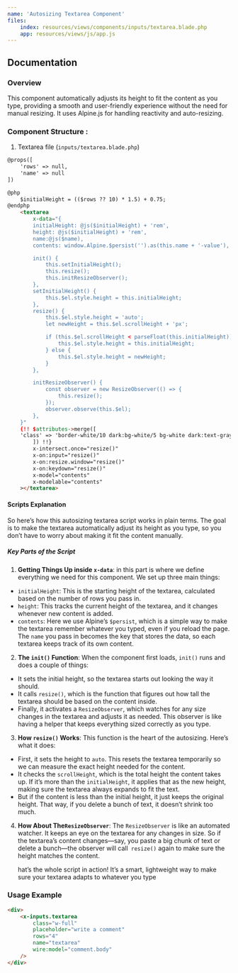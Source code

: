 ```yaml
---
name: 'Autosizing Textarea Component'
files:
    index: resources/views/components/inputs/textarea.blade.php
    app: resources/views/js/app.js
---
```



## Documentation

### Overview

This component automatically adjusts its height to fit the content as you type, providing a smooth and user-friendly experience without the need for manual resizing. It uses Alpine.js for handling reactivity and auto-resizing.

### Component Structure :

1. Textarea file (``inputs/textarea.blade.php``)

```html
@props([
    'rows' => null,
    'name' => null  
])

@php
    $initialHeight = (($rows ?? 10) * 1.5) + 0.75;
@endphp
    <textarea
        x-data="{
        initialHeight: @js($initialHeight) + 'rem',
        height: @js($initialHeight) + 'rem',
        name:@js($name),
        contents: window.Alpine.$persist('').as(this.name + '-value'),

        init() {
            this.setInitialHeight();
            this.resize();
            this.initResizeObserver();
        },
        setInitialHeight() {
            this.$el.style.height = this.initialHeight;
        },
        resize() {
            this.$el.style.height = 'auto';
            let newHeight = this.$el.scrollHeight + 'px';

            if (this.$el.scrollHeight < parseFloat(this.initialHeight)) {
                this.$el.style.height = this.initialHeight;
            } else {
                this.$el.style.height = newHeight;
            }
        },

        initResizeObserver() {
            const observer = new ResizeObserver(() => {
                this.resize();
            });
            observer.observe(this.$el);
        },
    }"  
    {!! $attributes->merge([
    'class' => 'border-white/10 dark:bg-white/5 bg-white dark:text-gray-100 text-gray-900  focus:border-primary focus:ring-primary rounded-md shadow-sm',
        ]) !!}
        x-intersect.once="resize()"
        x-on:input="resize()"
        x-on:resize.window="resize()"
        x-on:keydown="resize()"
        x-model="contents"
        x-modelable="contents"
    ></textarea>
```
#### Scripts Explanation

So here’s how this autosizing textarea script works in plain terms. The goal is to make the textarea automatically adjust its height as you type, so you don’t have to worry about making it fit the content manually.

##### Key Parts of the Script

1. **Getting Things Up inside ``x-data``**:
in this part is where we define everything we need for this component. We set up three main things:

- ``initialHeight``: This is the starting height of the textarea, calculated based on the number of rows you pass in.
- ``height``: This tracks the current height of the textarea, and it changes whenever new content is added.
- ``contents``: Here we use Alpine’s ``$persist``, which is a simple way to make the textarea remember whatever you typed, even if you reload the page. The ``name`` you pass in becomes the key that stores the data, so each textarea keeps track of its own content.

2. **The ``init()`` Function**: When the component first loads, ``init()`` runs and does a couple of things:
- It sets the initial height, so the textarea starts out looking the way it should.
- It calls ``resize()``, which is the function that figures out how tall the textarea should be based on the content inside.
- Finally, it activates a ``ResizeObserver``, which watches for any size changes in the textarea and adjusts it as needed. This observer is like having a helper that keeps everything sized correctly as you type.

3. **How ``resize()`` Works**: This function is the heart of the autosizing. Here’s what it does:

- First, it sets the height to ``auto``. This resets the textarea temporarily so we can measure the exact height needed for the content.
- It checks the ``scrollHeight``, which is the total height the content takes up. If it’s more than the ``initialHeight``, it applies that as the new height, making sure the textarea always expands to fit the text.
- But if the content is less than the initial height, it just keeps the original height. That way, if you delete a bunch of text, it doesn’t shrink too much.

4. **How About The``ResizeObserver``**: The ``ResizeObserver`` is like an automated watcher. It keeps an eye on the textarea for any changes in size. So if the textarea’s content changes—say, you paste a big chunk of text or delete a bunch—the observer will call`` resize()`` again to make sure the height matches the content.



    hat’s the whole script in action! It’s a smart, lightweight way to make sure your textarea adapts to whatever you type

### Usage Example

```html
<div>
    <x-inputs.textarea 
        class="w-full"
        placeholder="write a comment"
        rows="4" 
        name="textarea"
        wire:model="comment.body" 
    />
</div>
```